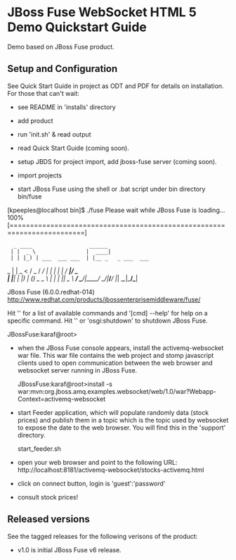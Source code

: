 JBoss Fuse WebSocket HTML 5 Demo Quickstart Guide
=================================================

Demo based on JBoss Fuse product.

Setup and Configuration
-----------------------

See Quick Start Guide in project as ODT and PDF for details on installation. For those that can't wait:

- see README in 'installs' directory

- add product 

- run 'init.sh' & read output

- read Quick Start Guide (coming soon).

- setup JBDS for project import, add jboss-fuse server (coming soon).

- import projects

- start JBoss Fuse using the shell or .bat script under bin directory bin/fuse
	
[kpeeples@localhost bin]$ ./fuse
Please wait while JBoss Fuse is loading...
100% [========================================================================]

      _ ____                  ______
     | |  _ \                |  ____|
     | | |_) | ___  ___ ___  | |__ _   _ ___  ___
 _   | |  _ < / _ \/ __/ __| |  __| | | / __|/ _ \
| |__| | |_) | (_) \__ \__ \ | |  | |_| \__ \  __/
 \____/|____/ \___/|___/___/ |_|   \__,_|___/\___|

JBoss Fuse (6.0.0.redhat-014)
http://www.redhat.com/products/jbossenterprisemiddleware/fuse/


Hit '<tab>' for a list of available commands
and '[cmd] --help' for help on a specific command.
Hit '<ctrl-d>' or 'osgi:shutdown' to shutdown JBoss Fuse.

JBossFuse:karaf@root> 

- when the JBoss Fuse console appears, install the activemq-websocket war file. This war file contains the web project and stomp javascript clients used to open communication between the web browser and websocket server running in JBoss Fuse.

    JBossFuse:karaf@root>install -s war:mvn:org.jboss.amq.examples.websocket/web/1.0/war\?Webapp-Context=activemq-websocket

- start Feeder application, which will populate randomly data (stock prices) and publish them in a topic which is the  topic used by websocket to expose the date to the web browser. You will find this in the 'support' directory.

    start_feeder.sh

- open your web browser and point to the following URL:  http://localhost:8181/activemq-websocket/stocks-activemq.html

- click on connect button, login is 'guest':'password'

- consult stock prices!


Released versions
-----------------
See the tagged releases for the following verisons of the product:

- v1.0 is initial JBoss Fuse v6 release.

